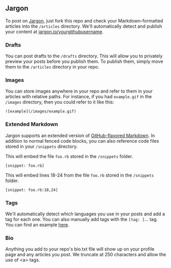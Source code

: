 ## Jargon

To post on [Jargon](http://jargon.io), just fork this repo and check your Markdown-formatted articles into the `/articles` directory. We'll automatically detect and publish your content at [jargon.io/yourgithubusername](http://jargon.io/yourgithubusername).

### Drafts

You can post drafts to the `/drafts` directory. This will allow you to privately preview your posts before you publish them. To publish them, simply move them to the `/articles` directory in your repo.

### Images

You can store images anywhere in your repo and refer to them in your articles with relative paths. For instance, if you had `example.gif` in the `/images` directory, then you could refer to it like this:

```
![example](/images/example.gif)
```

### Extended Markdown

Jargon supports an extended version of [GitHub-flavored Markdown](https://help.github.com/articles/github-flavored-markdown/). In addition to normal fenced code blocks, you can also reference code files stored in your `/snippets` directory.

This will embed the file `foo.rb` stored in the `/snippets` folder.

```
[snippet: foo.rb]
```

This will embed lines 18-24 from the file `foo.rb` stored in the `/snippets` folder.

```
[snippet: foo.rb:18,24]
```

### Tags

We'll automatically detect which languages you use in your posts and add a tag for each one. You can also manually add tags with the `[tag: ]`... tag. You can find an example [here](https://github.com/jargon-io/jargon/blob/master/articles/example.md).

### Bio

Anything you add to your repo's bio.txt file will show up on your profile page and any articles you post. We truncate at 250 characters and allow the use of \<a\> tags.
